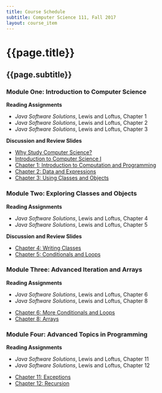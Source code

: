 ```yaml
---
title: Course Schedule
subtitle: Computer Science 111, Fall 2017
layout: course_item
---
```


# {{page.title}}
## {{page.subtitle}}

### Module One: Introduction to Computer Science

**Reading Assignments**

- <em>Java Software Solutions</em>, Lewis and Loftus, Chapter 1
- <em>Java Software Solutions</em>, Lewis and Loftus, Chapter 2
- <em>Java Software Solutions</em>, Lewis and Loftus, Chapter 3

**Discussion and Review Slides**

<ul>

<li> <a target="_blank" rel="noopener" href ="{{site.baseurl}}teaching/cs111F2017/provide/slides/cs111_whystudycomputerscience.html">Why Study Computer Science?</a></li>
<li> <a target="_blank" rel="noopener" href ="{{site.baseurl}}teaching/cs111F2017/provide/slides/cs111_introduction.html">Introduction to Computer Science I</a></li>
<li> <a target="_blank" rel="noopener" href ="{{site.baseurl}}teaching/cs111F2017/provide/slides/cs111_chapter1.html">Chapter 1: Introduction to Computation and Programming</a></li>
<li> <a target="_blank" rel="noopener" href ="{{site.baseurl}}teaching/cs111F2017/provide/slides/cs111_chapter2.html">Chapter 2: Data and Expressions</a></li>
<li> <a target="_blank" rel="noopener" href ="{{site.baseurl}}teaching/cs111F2017/provide/slides/cs111_chapter3.html">Chapter 3: Using Classes and Objects</a></li>

</ul>

### Module Two: Exploring Classes and Objects

**Reading Assignments**

- <em>Java Software Solutions</em>, Lewis and Loftus, Chapter 4
- <em>Java Software Solutions</em>, Lewis and Loftus, Chapter 5

**Discussion and Review Slides**

<ul>

<li> <a target="_blank" rel="noopener" href ="{{site.baseurl}}teaching/cs111F2017/provide/slides/cs111_chapter4.html">Chapter 4: Writing Classes</a></li>
<li> <a target="_blank" rel="noopener" href ="{{site.baseurl}}teaching/cs111F2017/provide/slides/cs111_chapter5.html">Chapter 5: Conditionals and Loops</a></li>

</ul>

### Module Three: Advanced Iteration and Arrays

**Reading Assignments**

- <em>Java Software Solutions</em>, Lewis and Loftus, Chapter 6
- <em>Java Software Solutions</em>, Lewis and Loftus, Chapter 8

<ul>

  <li> <a target="_blank" rel="noopener" href ="{{site.baseurl}}teaching/cs111F2017/provide/slides/cs111_chapter6.html">Chapter 6: More Conditionals and Loops</a></li>
  <li> <a target="_blank" rel="noopener" href ="{{site.baseurl}}teaching/cs111F2017/provide/slides/cs111_chapter8.html">Chapter 8: Arrays</a></li>

</ul>

### Module Four: Advanced Topics in Programming

**Reading Assignments**

- <em>Java Software Solutions</em>, Lewis and Loftus, Chapter 11
- <em>Java Software Solutions</em>, Lewis and Loftus, Chapter 12

<ul>

  <li> <a target="_blank" rel="noopener" href ="{{site.baseurl}}teaching/cs111F2017/provide/slides/cs111_chapter11.html">Chapter 11: Exceptions</a></li>
  <li> <a target="_blank" rel="noopener" href ="{{site.baseurl}}teaching/cs111F2017/provide/slides/cs111_chapter12.html">Chapter 12: Recursion</a></li>

</ul>
